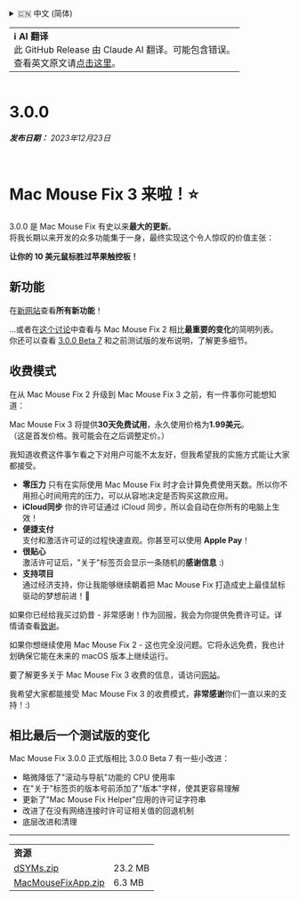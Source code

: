 <details>
<summary>🇨🇳 中文 (简体)</summary>

[🇬🇧 English (GitHub Release)](https://github.com/noah-nuebling/mac-mouse-fix/releases/tag/3.0.0)\
[🇦🇩 Català](https://redirect.macmousefix.com/?target=mmf-release&tag=3.0.0&locale=ca)\
[🇩🇪 Deutsch](https://redirect.macmousefix.com/?target=mmf-release&tag=3.0.0&locale=de)\
[🇪🇸 Español](https://redirect.macmousefix.com/?target=mmf-release&tag=3.0.0&locale=es)\
[🇫🇷 Français](https://redirect.macmousefix.com/?target=mmf-release&tag=3.0.0&locale=fr)\
[🇮🇩 Indonesia](https://redirect.macmousefix.com/?target=mmf-release&tag=3.0.0&locale=id)\
[🇮🇹 Italiano](https://redirect.macmousefix.com/?target=mmf-release&tag=3.0.0&locale=it)\
[🇭🇺 Magyar](https://redirect.macmousefix.com/?target=mmf-release&tag=3.0.0&locale=hu)\
[🇳🇱 Nederlands](https://redirect.macmousefix.com/?target=mmf-release&tag=3.0.0&locale=nl)\
[🇵🇱 Polski](https://redirect.macmousefix.com/?target=mmf-release&tag=3.0.0&locale=pl)\
[🇧🇷 Português (Brasil)](https://redirect.macmousefix.com/?target=mmf-release&tag=3.0.0&locale=pt-BR)\
[🇵🇹 Português (Portugal)](https://redirect.macmousefix.com/?target=mmf-release&tag=3.0.0&locale=pt-PT)\
[🇷🇴 Română](https://redirect.macmousefix.com/?target=mmf-release&tag=3.0.0&locale=ro)\
[🇸🇪 Svenska](https://redirect.macmousefix.com/?target=mmf-release&tag=3.0.0&locale=sv)\
[🇻🇳 Tiếng Việt](https://redirect.macmousefix.com/?target=mmf-release&tag=3.0.0&locale=vi)\
[🇹🇷 Türkçe](https://redirect.macmousefix.com/?target=mmf-release&tag=3.0.0&locale=tr)\
[🇨🇿 Čeština](https://redirect.macmousefix.com/?target=mmf-release&tag=3.0.0&locale=cs)\
[🇬🇷 Ελληνικά](https://redirect.macmousefix.com/?target=mmf-release&tag=3.0.0&locale=el)\
[🇷🇺 Русский](https://redirect.macmousefix.com/?target=mmf-release&tag=3.0.0&locale=ru)\
[🇺🇦 Українська](https://redirect.macmousefix.com/?target=mmf-release&tag=3.0.0&locale=uk)\
[🇮🇱 עברית](https://redirect.macmousefix.com/?target=mmf-release&tag=3.0.0&locale=he)\
[🇸🇦 العربية](https://redirect.macmousefix.com/?target=mmf-release&tag=3.0.0&locale=ar)\
[🇮🇳 हिन्दी](https://redirect.macmousefix.com/?target=mmf-release&tag=3.0.0&locale=hi)\
[🇹🇭 ไทย](https://redirect.macmousefix.com/?target=mmf-release&tag=3.0.0&locale=th)\
**🇨🇳 中文 (简体)**\
[🇨🇳 中文 (繁體)](https://redirect.macmousefix.com/?target=mmf-release&tag=3.0.0&locale=zh-Hant)\
[🇭🇰 中文（香港)](https://redirect.macmousefix.com/?target=mmf-release&tag=3.0.0&locale=zh-HK)\
[🇯🇵 日本語](https://redirect.macmousefix.com/?target=mmf-release&tag=3.0.0&locale=ja)\
[🇰🇷 한국어](https://redirect.macmousefix.com/?target=mmf-release&tag=3.0.0&locale=ko)\
[Help translate Mac Mouse Fix to different languages!](https://github.com/noah-nuebling/mac-mouse-fix/discussions/731)
</details>
<table align=><td>
<b>ℹ️ AI 翻译</b><br>
此 GitHub Release 由 Claude AI 翻译。可能包含错误。<br>
查看英文原文请<a href="https://github.com/noah-nuebling/mac-mouse-fix/releases/tag/3.0.0">点击这里</a>。
</td></table>

<table></table>

# 3.0.0
***发布日期：** 2023年12月23日*

<br>

# Mac Mouse Fix 3 来啦！⭐️

3.0.0 是 Mac Mouse Fix 有史以来**最大的更新**。\
将我长期以来开发的众多功能集于一身，最终实现这个令人惊叹的价值主张：

**让你的 10 美元鼠标胜过苹果触控板！**

## 新功能

在[新网站](http://macmousefix.com/)查看**所有新功能**！

...或者在[这个讨论](https://github.com/noah-nuebling/mac-mouse-fix/discussions/743#discussioncomment-7938922)中查看与 Mac Mouse Fix 2 相比**最重要的变化**的简明列表。\
你还可以查看 [3.0.0 Beta 7](https://redirect.macmousefix.com/?target=mmf-release&tag=3.0.0-Beta-7&locale=zh-Hans) 和之前测试版的发布说明，了解更多细节。

## 收费模式

在从 Mac Mouse Fix 2 升级到 Mac Mouse Fix 3 之前，有一件事你可能想知道：

Mac Mouse Fix 3 将提供**30天免费试用**，永久使用价格为**1.99美元**。\
（这是首发价格。我可能会在之后调整定价。）

我知道收费这件事乍看之下对用户可能不太友好，但我希望我的实施方式能让大家都接受。

- **零压力**
   只有在实际使用 Mac Mouse Fix 时才会计算免费使用天数。所以你不用担心时间用完的压力，可以从容地决定是否购买这款应用。
- **iCloud同步**
   你的许可证通过 iCloud 同步，所以会自动在你所有的电脑上生效！
- **便捷支付**\
   支付和激活许可证的过程快速直观。你甚至可以使用 **Apple Pay**！
- **很贴心**\
   激活许可证后，"关于"标签页会显示一条随机的**感谢信息** :)
- **支持项目**\
   通过经济支持，你让我能够继续朝着把 Mac Mouse Fix 打造成史上最佳鼠标驱动的梦想前进！🚀

如果你已经给我买过奶昔 - 非常感谢！作为回报，我会为你提供免费许可证。详情请查看[致谢](https://github.com/noah-nuebling/mac-mouse-fix/blob/master/Acknowledgements.md#-paypal-donations)。

如果你想继续使用 Mac Mouse Fix 2 - 这也完全没问题。它将永远免费，我也计划确保它能在未来的 macOS 版本上继续运行。

要了解更多关于 Mac Mouse Fix 3 收费的信息，请访问[网站](https://macmousefix.com/#price)。

我希望大家都能接受 Mac Mouse Fix 3 的收费模式，**非常感谢**你们一直以来的支持！:)

## 相比最后一个测试版的变化

Mac Mouse Fix 3.0.0 正式版相比 3.0.0 Beta 7 有一些小改进：

- 略微降低了"滚动与导航"功能的 CPU 使用率
- 在"关于"标签页的版本号前添加了"版本"字样，使其更容易理解
- 更新了"Mac Mouse Fix Helper"应用的许可证字符串
- 改进了在没有网络连接时许可证相关值的回退机制
- 底层改进和清理

---

<table align="start">
<tr>
    <td colspan=2>
        <b>资源</b>
    </td>
</tr>
<tr>
    <td><a href="https://github.com/noah-nuebling/mac-mouse-fix/releases/download/3.0.0/dSYMs.zip">dSYMs.zip</a></td>
    <td>23.2 MB</td>
</tr>
<tr>
    <td><a href="https://github.com/noah-nuebling/mac-mouse-fix/releases/download/3.0.0/MacMouseFixApp.zip">MacMouseFixApp.zip</a></td>
    <td>6.3 MB</td>
</tr>
</table>